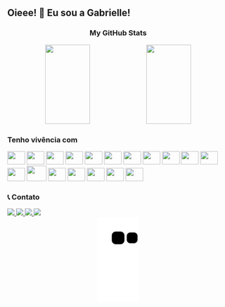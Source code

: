 ## Oieee! 👋 Eu sou a Gabrielle!
  <div align='center'>
    <h3>My GitHub Stats</h3>
    <img width='45%' height='180em' src='https://github-readme-stats.vercel.app/api?username=GabrielleMedeirosOliveira&show_icons=true&theme=dracula&include_all_commits=true&count_private=true&hide_border=true'/>
    <img width='45%' height='180em' src='https://github-readme-stats.vercel.app/api/top-langs/?username=GabrielleMedeirosOliveira&layout=compact&langs_count=16&theme=dracula&hide_border=true'/>
  </div>

<div>
  <h3>Tenho vivência com</h3>
  <img height='30' width='40' src="https://cdn.jsdelivr.net/gh/devicons/devicon/icons/html5/html5-original.svg" />
  <img height='30' width='40' src="https://cdn.jsdelivr.net/gh/devicons/devicon/icons/css3/css3-original.svg" />
  <img height='30' width='40' src="https://cdn.jsdelivr.net/gh/devicons/devicon/icons/javascript/javascript-original.svg" />
  <img height='30' width='40' src="https://cdn.jsdelivr.net/gh/devicons/devicon/icons/react/react-original.svg" />
  <img height='30' width='40' src="https://cdn.jsdelivr.net/gh/devicons/devicon/icons/redux/redux-original.svg" />
  <img height='30' width='40' src="https://cdn.jsdelivr.net/gh/devicons/devicon/icons/git/git-original.svg" />
  <img height='30' width='40' src="https://cdn.jsdelivr.net/gh/devicons/devicon/icons/vscode/vscode-original.svg" />
  <img height='30' width='40' src="https://cdn.jsdelivr.net/gh/devicons/devicon/icons/slack/slack-original.svg" />
  <img height='30' width='40' src="https://cdn.jsdelivr.net/gh/devicons/devicon/icons/materialui/materialui-original.svg" />
  <img height='30' width='40' src="https://cdn.jsdelivr.net/gh/devicons/devicon/icons/trello/trello-plain.svg" />
  <img height='30' width='40' src="https://cdn.jsdelivr.net/gh/devicons/devicon/icons/figma/figma-original.svg" />
  <img height='30' width='40' src="https://cdn.jsdelivr.net/gh/devicons/devicon/icons/postgresql/postgresql-original.svg" />
  <img height='35' width='45' src="https://cdn.jsdelivr.net/gh/devicons/devicon/icons/docker/docker-plain.svg" />
  <img height='30' width='40' src="https://cdn.jsdelivr.net/gh/devicons/devicon/icons/typescript/typescript-original.svg" />
  <img height='30' width='40' src="https://cdn.jsdelivr.net/gh/devicons/devicon/icons/nodejs/nodejs-original.svg" />
  <img height='30' width='40' src="https://cdn.jsdelivr.net/gh/devicons/devicon/icons/jest/jest-plain.svg" />
  <img height='30' width='40' src="https://cdn.jsdelivr.net/gh/devicons/devicon/icons/python/python-original.svg" />
  <img height='30' width='40' src="https://cdn.jsdelivr.net/gh/devicons/devicon/icons/mongodb/mongodb-original.svg" />
</div>


<div>
  <h3> 📞 Contato</h3>
  <a href='https://www.linkedin.com/in/gabriellemedeirosoliveira/' target='_blank'><img src='https://img.shields.io/badge/LinkedIn-0077B5?style=for-the-badge&logo=linkedin&logoColor=white'>
  <a href='mailto:gabriellemedeiros51@gmail.com' target='_blank'><img src='https://img.shields.io/badge/Gmail-D14836?style=for-the-badge&logo=gmail&logoColor=white'>
    <a href='https://contate.me/gabriellemedeirosoliveira' target='_blank'><img src='https://img.shields.io/badge/Whatsapp-52ce00?style=for-the-badge&logo=whatsapp&logoColor=white'>
  <a href='https://doc-0c-bk-prod-03-apps-viewer.googleusercontent.com/viewer2/prod-03/pdf/5cvpm07jgr2b2sb6v8eh109ku2ntopdl/34qa8fk5gashn56i04tsue5hn2nvfgit/1672160025000/3/106144861588211051433/APznzaYEjoVdtTVrA9XFLoTYtuOUelHTYKkmci3pZnqsnPYzKouAPlp-31UZM_vQr12BqW_rcOeF9R8kOeM4lWHDB3Aoi7JV8eDg_snXiIvawIvxQ0MSBcH5beTJP9QsJ9GWVqF2bPIjSF6YmAleXW1dk1HvzuWqBKdx_Gvjqyajl41bfgDjwKbQ_PVeUX8smwzt3C7rPF1AWfFBYQeGVe0IUQuopJS19B9VVxzdNzz_t25uRs2ckrwvZAdu7euORk5VADaYVzuPs5bbxCtCWhHk-CuKEPIianeMDsqqdo5lZHBSDnJLSzlXX6Px0Bri2uZ4gwzbvV7jlcYsti-wVstdwdSSlekABsue3P_8kgubxtUd7ZCuX9KutGj2XiNbbULRi3fOMdK2MjjFThkAIerTnViDF24bCQ==?authuser=0&nonce=vd6m0g642et3c&user=106144861588211051433&hash=jd6j0398lvuk5i7lsqeqc7qo5up5evda' target='_blank'><img src='https://img.shields.io/badge/curriculo-ff0077?style=for-the-badge&logo=About.me&logoColor=white'>
</div>
<div align='center'>
<img src='https://github.com/KamilaMattos/KamilaMattos/blob/output/github-contribution-grid-snake.svg'/>
</div>



